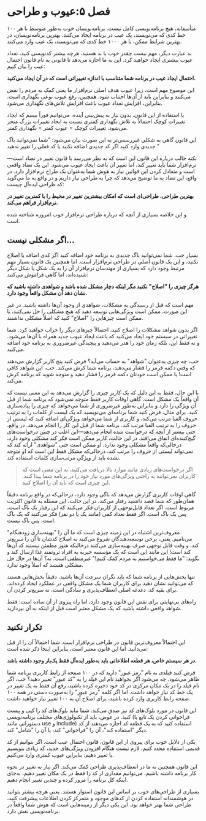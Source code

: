 # فصل ۵:عیوب و طراحی

متأسفانه، هیچ برنامه‌نویسی کامل نیست. برنامه‌نویسان خوب به‌طور متوسط با هر ۱۰۰ خط کدی که می‌نویسند، یک عیب در برنامه ایجاد می‌کنند. بهترین برنامه‌نویسان، در بهترین شرایط ممکن، با هر ۱۰۰۰ خط کدی که می‌نویسند، یک عیب وارد می‌کنند.

به عبارت دیگر، مهم نیست چقدر خوب یا بد هستید، هرچه بیشتر کدنویسی کنید، تعداد عیوب بیشتری ایجاد خواهید کرد. این به ما اجازه می‌دهد تا قانونی به نام قانون احتمال عیب را بیان کنیم:

**احتمال ایجاد عیب در برنامه شما متناسب با اندازه تغییراتی است که در آن ایجاد می‌کنید.**

این موضوع مهم است، زیرا عیوب هدف اصلی نرم‌افزار ما یعنی کمک به مردم را نقض می‌کنند و بنابراین باید از آن‌ها اجتناب شود. همچنین، رفع عیوب نوعی نگهداری است. بنابراین، افزایش تعداد عیوب باعث افزایش تلاش‌های نگهداری می‌شود.

با استفاده از این قانون، بدون نیاز به پیش‌بینی آینده، می‌توانیم فوراً ببینیم که ایجاد تغییرات کوچک احتمالاً به تلاش نگهداری کمتری نسبت به ایجاد تغییرات بزرگ منجر می‌شود. تغییرات کوچک = عیوب کمتر = نگهداری کمتر.

این قانون گاهی به شکلی غیررسمی‌تر به این صورت بیان می‌شود: "شما نمی‌توانید باگ جدیدی وارد کنید اگر کد جدیدی اضافه نکنید یا کد فعلی را تغییر ندهید."

نکته جالب درباره این قانون این است که به نظر می‌رسد با قانون تغییر در تضاد است—نرم‌افزار شما باید تغییر کند، اما تغییر آن باعث ایجاد عیوب می‌شود. این یک تضاد واقعی است و متعادل کردن این قوانین نیاز به هوش شما به‌عنوان یک طراح نرم‌افزار دارد. در واقع، این تضاد به ما توضیح می‌دهد که چرا به طراحی نیاز داریم و در واقع به ما می‌گوید که طراحی ایده‌آل چیست:

**بهترین طراحی، طراحی‌ای است که امکان بیشترین تغییر در محیط را با کمترین تغییر در نرم‌افزار فراهم می‌کند.**

و این خلاصه بسیاری از آنچه که درباره طراحی نرم‌افزار خوب امروزه شناخته شده است.

## اگر مشکلی نیست...

بسیار خب، شما نمی‌توانید باگ جدیدی به برنامه خود اضافه کنید اگر کدی اضافه یا اصلاح نکنید، و این یک قانون اصلی در طراحی نرم‌افزار است. اما همچنین یک قانون بسیار مهم مرتبط وجود دارد که بسیاری از مهندسان نرم‌افزار آن را به یک شکل یا شکل دیگر شنیده‌اند، اما گاهی فراموش می‌کنند:

**هرگز چیزی را "اصلاح" نکنید مگر اینکه دچار مشکل شده باشد و شواهدی داشته باشید که نشان دهد آن مشکل واقعاً وجود دارد.**

مهم است که قبل از رسیدگی به مشکلات، شواهدی از وجود آن‌ها داشته باشید. در غیر این صورت، ممکن است ویژگی‌هایی توسعه دهید که هیچ مشکلی را حل نمی‌کنند، یا ممکن است چیزهایی را "اصلاح" کنید که اصلاً مشکلی نداشتند.

اگر بدون شواهد مشکلات را اصلاح کنید، احتمالاً چیزهای دیگر را خراب خواهید کرد. شما تغییراتی در سیستم خود ایجاد می‌کنید که باعث ایجاد عیوب جدید همراه با آن‌ها می‌شود. و نه فقط این، بلکه زمان خود را هدر می‌دهید و پیچیدگی غیرضروری به برنامه خود اضافه می‌کنید.

خب، چه چیزی به‌عنوان "شواهد" به حساب می‌آید؟ فرض کنید پنج کاربر گزارش می‌دهند که وقتی دکمه قرمز را فشار می‌دهند، برنامه شما کرش می‌کند. خب، این شواهد کافی است! یا ممکن است خودتان دکمه قرمز را فشار دهید و متوجه شوید که برنامه کرش می‌کند.

با این حال، فقط به این دلیل که یک کاربر چیزی را گزارش می‌دهد به این معنی نیست که آن واقعاً یک مشکل است. گاهی اوقات کاربر فقط متوجه نمی‌شود که برنامه شما از قبل آن ویژگی را دارد و بنابراین به‌طور غیرضروری از شما می‌خواهد که چیزی را پیاده‌سازی کنید. برای مثال، فرض کنید شما برنامه‌ای می‌نویسید که یک لیست از کلمات را به ترتیب حروف الفبا مرتب می‌کند، و کاربری از شما می‌خواهد ویژگی‌ای اضافه کنید که لیستی از حروف را به ترتیب الفبا مرتب کند. برنامه شما از قبل این کار را انجام می‌دهد. در واقع، حتی بیشتر از آنچه که درخواست شده انجام می‌دهد—این اغلب در چنین درخواست‌های گیج‌کننده‌ای اتفاق می‌افتد. در این حالت، کاربر ممکن است فکر کند مشکلی وجود دارد، درحالی‌که واقعاً مشکلی وجود ندارد. او ممکن است حتی "شواهدی" ارائه کند که نمی‌تواند لیستی از حروف را مرتب کند، درحالی‌که مشکل فقط این است که او متوجه نشده باید از ویژگی مرتب‌سازی کلمات استفاده کند.

> اگر درخواست‌های زیادی مانند موارد بالا دریافت می‌کنید، به این معنی است که کاربران نمی‌توانند به راحتی ویژگی‌های مورد نیاز خود را در برنامه شما پیدا کنند. این چیزی است که باید آن را اصلاح کنید.

گاهی اوقات کاربری گزارش می‌دهد که باگی وجود دارد، درحالی‌که در واقع برنامه دقیقاً همان‌طور که شما قصد داشتید رفتار می‌کند. در این حالت، این مسئله به قانون اکثریت مربوط است. اگر تعداد قابل‌توجهی از کاربران فکر می‌کنند که این رفتار یک باگ است، پس یک باگ است. اگر فقط تعداد کمی (مانند یک یا دو نفر) فکر می‌کنند که یک باگ است، پس باگ نیست.

معروف‌ترین اشتباه در این زمینه چیزی است که ما آن را "بهینه‌سازی زودهنگام" می‌نامیم. یعنی، برخی توسعه‌دهندگان شروع می‌کنند به اصلاح کدشان تا آن را سریع‌تر کند، و وقت قابل توجهی صرف بهینه‌سازی می‌کنند درحالیکه هنوز مطمئن نیستند کد آن‌ها کند است! این مانند این است که یک مؤسسه خیریه به افراد ثروتمند غذا ارسال کند و بگوید: "ما فقط می‌خواستیم به مردم کمک کنیم!" غیرمنطقی است، نه؟ آن‌ها در حال حل مشکلی هستند که اصلاً وجود ندارد.

تنها بخش‌هایی از برنامه شما که باید نگران سرعت آن‌ها باشید، دقیقاً بخش‌هایی هستند که می‌توانید نشان دهید برای کاربران شما یک مشکل واقعی در عملکرد ایجاد کرده‌اند. برای بقیه کد، دغدغه اصلی انعطاف‌پذیری و سادگی است، نه سریع‌تر کردن آن.

راه‌های بی‌نهایتی برای نقض این قانون وجود دارد، اما راه پیروی از آن ساده است: فقط شواهد واقعی داشته باشید که یک مشکل معتبر است قبل از اینکه به آن بپردازید.

## تکرار نکنید

این احتمالاً معروف‌ترین قانون در طراحی نرم‌افزار است. شما احتمالاً آن را از قبل می‌دانید. اما این قانون معتبر است، بنابراین اینجا ذکر شده است:

**در هر سیستم خاص، هر قطعه اطلاعاتی باید به‌طور ایده‌آل فقط یک‌بار وجود داشته باشد.**

فرض کنید فیلدی به نام "رمز عبور" دارید که در ۱۰۰ صفحه از رابط کاربری برنامه شما ظاهر می‌شود. چه می‌شود اگر بخواهید نام این فیلد را به "کد عبور" تغییر دهید؟ خب، اگر نام فیلد را در یک مکان مرکزی در کد خود ذخیره کرده باشید، رفع آن فقط به یک تغییر در یک خط کد نیاز خواهد داشت. اما اگر کلمه "رمز عبور" را به‌صورت دستی در همه ۱۰۰ صفحه رابط کاربری وارد کرده باشید، برای اصلاح آن به ۱۰۰ تغییر نیاز خواهید داشت.

این قانون در مورد بلوک‌های کد نیز صدق می‌کند. شما نباید بلوک‌های کد را کپی و پیست کنید. در عوض، باید از تکنولوژی‌های مختلف برنامه‌نویسی (فراخوانی کردن یک تابع یا دستوراتی مانند use و include) استفاده کنید که به یک قطعه کد اجازه می‌دهند از کد دیگر "استفاده کند"، آن را "فراخوانی" کند، یا آن را "شامل" کند.

یکی از دلایل خوب برای پیروی از این قانون، قانون احتمال عیب است. اگر بتوانیم از کد قدیمی استفاده مجدد کنیم، لازم نیست هنگام افزودن ویژگی‌های جدید، کد زیادی بنویسیم یا تغییر دهیم، بنابراین عیوب کمتری وارد می‌کنیم.

این قانون همچنین به ما در انعطاف‌پذیری طراحی کمک می‌کند. اگر نیاز به تغییر در نحوه کار برنامه داشته باشیم، می‌توانیم مقداری از کد را فقط در یک مکان تغییر دهیم، به‌جای اینکه کل برنامه را مرور کرده و چندین تغییر انجام دهیم.

بسیاری از طراحی‌های خوب بر اساس این قانون استوار هستند. یعنی هرچه بیشتر بتوانید در هوشمندانه استفاده کردن از کدهای موجود و متمرکز کردن اطلاعات پیشرفت کنید، طراحی شما بهتر خواهد بود. این یکی دیگر از زمینه‌هایی است که هوش شما واقعاً در برنامه‌نویسی نقش دارد.

